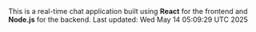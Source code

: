 This is a real-time chat application built using **React** for the frontend and **Node.js** for the backend.
Last updated: Wed May 14 05:09:29 UTC 2025
